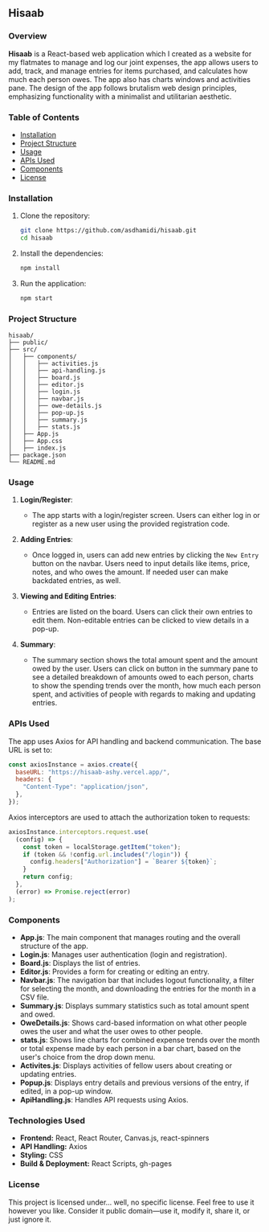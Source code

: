## Hisaab

### Overview

**Hisaab** is a React-based web application which I created as a website for my flatmates to manage and log our joint expenses, the app allows users to add, track, and manage entries for items purchased, and calculates how much each person owes. The app also has charts windows and activities pane. The design of the app follows brutalism web design principles, emphasizing functionality with a minimalist and utilitarian aesthetic.

### Table of Contents

- [Installation](#installation)
- [Project Structure](#project-structure)
- [Usage](#usage)
- [APIs Used](#apis-used)
- [Components](#components)
- [License](#license)

### Installation

1. Clone the repository:
    ```bash
    git clone https://github.com/asdhamidi/hisaab.git
    cd hisaab
    ```
2. Install the dependencies:
    ```bash
    npm install
    ```
3. Run the application:
    ```bash
    npm start
    ```

### Project Structure

```
hisaab/
├── public/
├── src/
│   ├── components/
│   │   ├── activities.js
│   │   ├── api-handling.js
│   │   ├── board.js
│   │   ├── editor.js
│   │   ├── login.js
│   │   ├── navbar.js
│   │   ├── owe-details.js
│   │   ├── pop-up.js
│   │   ├── summary.js
│   │   ├── stats.js
│   ├── App.js
│   ├── App.css
│   ├── index.js
├── package.json
└── README.md
```

### Usage

1. **Login/Register**:
    - The app starts with a login/register screen. Users can either log in or register as a new user using the provided registration code.

2. **Adding Entries**:
    - Once logged in, users can add new entries by clicking the `New Entry` button on the navbar. Users need to input details like items, price, notes, and who owes the amount.
If needed user can make backdated entries, as well.

3. **Viewing and Editing Entries**:
    - Entries are listed on the board. Users can click their own entries to edit them. Non-editable entries can be clicked to view details in a pop-up.

4. **Summary**:
    - The summary section shows the total amount spent and the amount owed by the user. Users can click on button in the summary pane to see a detailed breakdown of amounts owed to each person, charts to show the spending trends over the month, how much each person spent, and activities of people with regards to making and updating entries.

### APIs Used

The app uses Axios for API handling and backend communication. The base URL is set to:

```javascript
const axiosInstance = axios.create({
  baseURL: "https://hisaab-ashy.vercel.app/",
  headers: {
    "Content-Type": "application/json",
  },
});
```

Axios interceptors are used to attach the authorization token to requests:

```javascript
axiosInstance.interceptors.request.use(
  (config) => {
    const token = localStorage.getItem("token");
    if (token && !config.url.includes("/login")) {
      config.headers["Authorization"] = `Bearer ${token}`;
    }
    return config;
  },
  (error) => Promise.reject(error)
);
```

### Components

- **App.js**: The main component that manages routing and the overall structure of the app.
- **Login.js**: Manages user authentication (login and registration).
- **Board.js**: Displays the list of entries.
- **Editor.js**: Provides a form for creating or editing an entry.
- **Navbar.js**: The navigation bar that includes logout functionality, a filter for selecting the month, and downloading the entries for the month in a CSV file.
- **Summary.js**: Displays summary statistics such as total amount spent and owed.
- **OweDetails.js**: Shows card-based information on what other people owes the user and what the user owes to other people.
- **stats.js**: Shows line charts for combined expense trends over the month or total expense made by each person in a bar chart, based on the user's choice from the drop down menu.
- **Activites.js**: Displays activities of fellow users about creating or updating entries.
- **Popup.js**: Displays entry details and previous versions of the entry, if edited, in a pop-up window.
- **ApiHandling.js**: Handles API requests using Axios.

### Technologies Used
- **Frontend:** React, React Router, Canvas.js, react-spinners
- **API Handling:** Axios
- **Styling:** CSS
- **Build & Deployment:** React Scripts, gh-pages
### License

This project is licensed under... well, no specific license. Feel free to use it however you like. Consider it public domain—use it, modify it, share it, or just ignore it.

